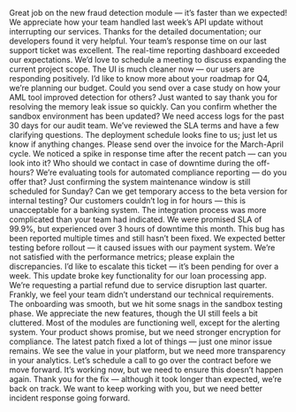 Great job on the new fraud detection module — it’s faster than we expected!
We appreciate how your team handled last week’s API update without interrupting our services.
Thanks for the detailed documentation; our developers found it very helpful.
Your team’s response time on our last support ticket was excellent.
The real-time reporting dashboard exceeded our expectations.
We’d love to schedule a meeting to discuss expanding the current project scope.
The UI is much cleaner now — our users are responding positively.
I’d like to know more about your roadmap for Q4, we’re planning our budget.
Could you send over a case study on how your AML tool improved detection for others?
Just wanted to say thank you for resolving the memory leak issue so quickly.
Can you confirm whether the sandbox environment has been updated?
We need access logs for the past 30 days for our audit team.
We’ve reviewed the SLA terms and have a few clarifying questions.
The deployment schedule looks fine to us; just let us know if anything changes.
Please send over the invoice for the March-April cycle.
We noticed a spike in response time after the recent patch — can you look into it?
Who should we contact in case of downtime during the off-hours?
We’re evaluating tools for automated compliance reporting — do you offer that?
Just confirming the system maintenance window is still scheduled for Sunday?
Can we get temporary access to the beta version for internal testing?
Our customers couldn’t log in for hours — this is unacceptable for a banking system.
The integration process was more complicated than your team had indicated.
We were promised SLA of 99.9%, but experienced over 3 hours of downtime this month.
This bug has been reported multiple times and still hasn’t been fixed.
We expected better testing before rollout — it caused issues with our payment system.
We’re not satisfied with the performance metrics; please explain the discrepancies.
I’d like to escalate this ticket — it’s been pending for over a week.
This update broke key functionality for our loan processing app.
We’re requesting a partial refund due to service disruption last quarter.
Frankly, we feel your team didn’t understand our technical requirements.
The onboarding was smooth, but we hit some snags in the sandbox testing phase.
We appreciate the new features, though the UI still feels a bit cluttered.
Most of the modules are functioning well, except for the alerting system.
Your product shows promise, but we need stronger encryption for compliance.
The latest patch fixed a lot of things — just one minor issue remains.
We see the value in your platform, but we need more transparency in your analytics.
Let’s schedule a call to go over the contract before we move forward.
It’s working now, but we need to ensure this doesn’t happen again.
Thank you for the fix — although it took longer than expected, we’re back on track.
We want to keep working with you, but we need better incident response going forward.